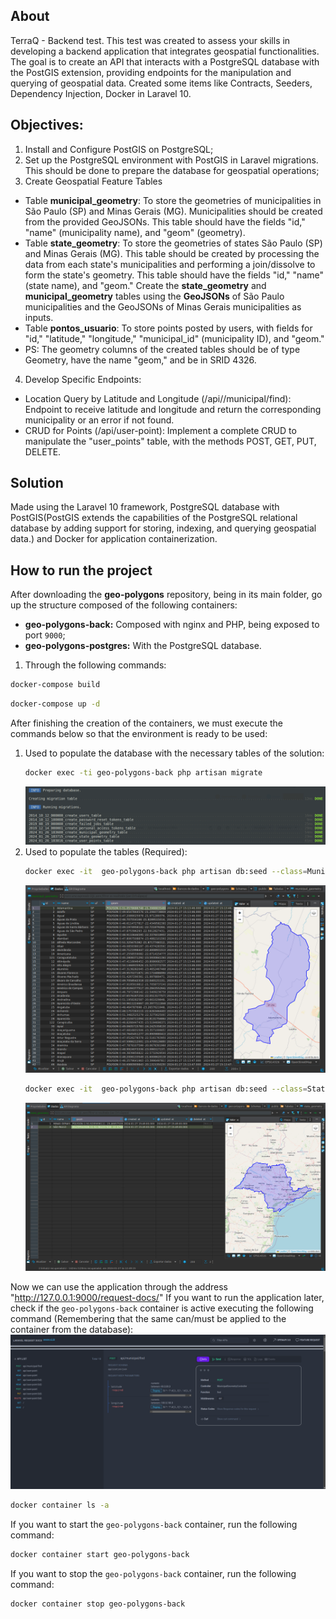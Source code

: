 ## About

TerraQ - Backend test. This test was created to assess your skills in developing a backend application
that integrates geospatial functionalities. The goal is to create an API that interacts with a
PostgreSQL database with the PostGIS extension, providing endpoints for the manipulation and querying
of geospatial data.
Created some items like Contracts, Seeders, Dependency Injection, Docker in Laravel 10.


## Objectives:
1) Install and Configure PostGIS on PostgreSQL;
2) Set up the PostgreSQL environment with PostGIS in Laravel migrations. This should be done to prepare the database for geospatial operations;
3) Create Geospatial Feature Tables

- Table **municipal_geometry**: To store the geometries of municipalities in São Paulo (SP) and Minas Gerais (MG).
  Municipalities should be created from the provided GeoJSONs. This table should have the fields "id," "name"
  (municipality name), and "geom" (geometry).
- Table **state_geometry**: To store the geometries of states São Paulo (SP) and Minas Gerais (MG).
  This table should be created by processing the data from each state's municipalities and performing
  a join/dissolve to form the state's geometry. This table should have the fields "id," "name" (state name),
  and "geom."
  Create the **state_geometry** and **municipal_geometry** tables using the **GeoJSONs** of São Paulo municipalities
  and the GeoJSONs of Minas Gerais municipalities as inputs.
- Table **pontos_usuario**: To store points posted by users, with fields for "id," "latitude," "longitude,"
  "municipal_id" (municipality ID), and "geom."
- PS: The geometry columns of the created tables should be of type Geometry, have the name "geom," and be in SRID 4326.
4) Develop Specific Endpoints:

- Location Query by Latitude and Longitude (/api//municipal/find): Endpoint to receive latitude and longitude and return the corresponding municipality or an error if not found.
- CRUD for Points (/api/user-point): Implement a complete CRUD to manipulate the "user_points" table, with the methods POST, GET, PUT, DELETE.

## Solution

Made using the Laravel 10 framework, PostgreSQL database with
PostGIS(PostGIS extends the capabilities of the PostgreSQL relational database
by adding support for storing, indexing, and querying geospatial data.) and
Docker for application containerization.

## How to run the project

After downloading the **geo-polygons** repository, being in its main folder, go up the structure composed of the following containers:

- **geo-polygons-back:** Composed with nginx and PHP, being exposed to port `9000`;
- **geo-polygons-postgres:** With the PostgreSQL database.

1) Through the following commands:
```sh 
docker-compose build
```
```sh 
docker-compose up -d
```

After finishing the creation of the containers, we must execute the commands below so that the environment is ready to be used:

1. Used to populate the database with the necessary tables of the solution:
   ```sh 
   docker exec -ti geo-polygons-back php artisan migrate
   ```
   ![](images/migrate.png)
2. Used to populate the tables (Required):
   ```sh 
   docker exec -it  geo-polygons-back php artisan db:seed --class=MunicipalGeometrySeeder
   ```
   ![](images/municipal_geometry.png)
   ```sh 
   docker exec -it  geo-polygons-back php artisan db:seed --class=StateGeometrySeeder
   ```
   ![](images/state_geometry.png)

Now we can use the application through the address "http://127.0.0.1:9000/request-docs/"
If you want to run the application later, check if the `geo-polygons-back` container is active
executing the following command (Remembering that the same can/must be applied to the container
from the database):
![](images/request-docs.png)
```sh
docker container ls -a
```
If you want to start the `geo-polygons-back` container, run the following command:
```sh
docker container start geo-polygons-back
```
If you want to stop the `geo-polygons-back` container, run the following command:
```sh
docker container stop geo-polygons-back
```

